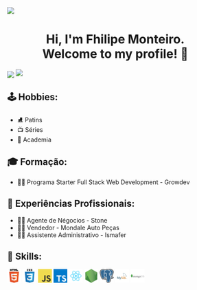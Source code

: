 <section aligin='center'>
    <a href='' alt='Linkedin' target='_blank'>
        <img src='https://img.shields.io/badge/LinkedIn-0077B5?style=for-the-badge&logo=linkedin&logoColor=white'/>
    </a>
</section>

<h1 align='center' >Hi, I'm Fhilipe Monteiro. <br> Welcome to my profile! 👋</h1>

<img align='center' src="https://github-readme-stats.vercel.app/api?username=fhilipemonteiro&show_icons=true&title_color=783c00&text_color=af552e&icon_color=783c00&bg_color=f8efd4&cache_seconds=2300">

<img src="https://img.shields.io/static/v1?label=Overview&message=fhilipe monteiro&color=f8efd4&style=for-the-badge&logo=GitHub">

<h2>🕹 Hobbies:</h2>

<ul>
    <li>⛸ Patins</li>
    <li>📺 Séries</li>
    <li>💪 Academia</li>
</ul>

<h2>🎓 Formação:</h2>

<ul>
    <li>👨‍💻 Programa Starter Full Stack Web Development - Growdev</li>
</ul>

<h2>🧪 Experiências Profissionais:</h2>

<ul>
    <li>🕵️‍♂️ Agente de Négocios - Stone</li>
    <li>👨‍💼 Vendedor - Mondale Auto Peças</li>
    <li>👨‍💼 Assistente Administrativo - Ismafer</li>
</ul>

<h2>🚀 Skills:</h2>

<code><img height="32" src="https://raw.githubusercontent.com/github/explore/80688e429a7d4ef2fca1e82350fe8e3517d3494d/topics/html/html.png" alt="HTML5"/></code>
<code><img height="32" src="https://raw.githubusercontent.com/github/explore/80688e429a7d4ef2fca1e82350fe8e3517d3494d/topics/css/css.png" alt="CSS"/></code>
<code><img height="32" src="https://raw.githubusercontent.com/github/explore/80688e429a7d4ef2fca1e82350fe8e3517d3494d/topics/javascript/javascript.png" alt="Javascript"/></code>
<code><img height="32" src="https://raw.githubusercontent.com/github/explore/80688e429a7d4ef2fca1e82350fe8e3517d3494d/topics/typescript/typescript.png" alt="Typescript"/></code>
<code><img height="32" src="https://raw.githubusercontent.com/github/explore/80688e429a7d4ef2fca1e82350fe8e3517d3494d/topics/react/react.png" alt="React"/></code>
<code><img height="32" src="https://raw.githubusercontent.com/github/explore/80688e429a7d4ef2fca1e82350fe8e3517d3494d/topics/nodejs/nodejs.png" alt="Nodejs"/></code>
<code><img height="32" src="https://raw.githubusercontent.com/github/explore/80688e429a7d4ef2fca1e82350fe8e3517d3494d/topics/postgresql/postgresql.png" alt="PostegreSQL"/></code>
<code><img height="32" src="https://raw.githubusercontent.com/github/explore/80688e429a7d4ef2fca1e82350fe8e3517d3494d/topics/mysql/mysql.png" alt="MySQL"/></code>
<code><img height="32" src="https://raw.githubusercontent.com/github/explore/80688e429a7d4ef2fca1e82350fe8e3517d3494d/topics/mongodb/mongodb.png" alt="MongoDB"/></code>
